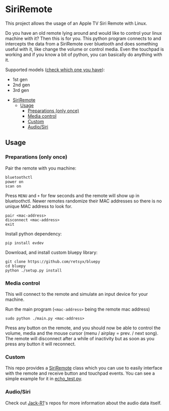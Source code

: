 # SiriRemote

This project allows the usage of an Apple TV Siri Remote with Linux.

Do you have an old remote lying around and would like to control your linux machine with it? Then this is for you. This
python program connects to and intercepts the data from a SiriRemote over bluetooth and does something useful with it,
like change the volume or control media. Even the touchpad is working and if you know a bit of python, you can basically
do anything with it.

Supported models ([check which one you have](https://support.apple.com/en-us/HT205329)):
- 1st gen
- 2nd gen
- 3rd gen

* [SiriRemote](#siriremote)
    * [Usage](#usage)
        * [Preparations (only once)](#preparations-only-once)
        * [Media control](#media-control)
        * [Custom](#custom)
        * [Audio/Siri](#audiosiri)

## Usage

### Preparations (only once)

Pair the remote with you machine:

```commandline
bluetoothctl
power on
scan on
```


Press `MENU` and `+` for few seconds and the remote will show up in bluetoothctl.
Newer remotes randomize their MAC addresses so there is no unique MAC address to look for.

```commandline
pair <mac-address>
disconnect <mac-address>
exit
```

Install python dependency:

```commandline
pip install evdev
```

Download, and install custom bluepy library:

```commandline
git clone https://github.com/retsyx/bluepy
cd bluepy
python ./setup.py install
```

### Media control

This will connect to the remote and simulate an input device for your machine.

Run the main program (`<mac-address>` being the remote mac address)

```commandline
sudo python ./main.py <mac-address>
```

Press any button on the remote, and you should now be able to control the volume, media and the mouse cursor (menu /
airplay = prev. / next song). The remote will disconnect after a while of inactivity but as soon as you press any button
it will reconnect.

### Custom

This repo provides a [SiriRemote](remote.py) class which you can use to easily interface with the remote and
receive button and touchpad events. You can see a simple example for it in [echo_test.py](echo_test.py).

### Audio/Siri

Check out [Jack-R1](https://github.com/Jack-R1)'s repos for more information about the audio data itself.

